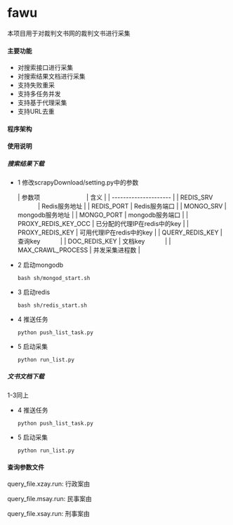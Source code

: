 # fawu

本项目用于对裁判文书网的裁判文书进行采集

#### 主要功能

* 对搜索接口进行采集
* 对搜索结果文档进行采集
* 支持失败重采
* 支持多任务并发
* 支持基于代理采集
* 支持URL去重

#### 程序架构


#### 使用说明
##### 搜索结果下载


* 1 修改scrapyDownload/setting.py中的参数


    |  参数项     　　　　　　　 | 含义       |
    | ---------------------  |
    | REDIS_SRV        　　　 | Redis服务地址      |
    | REDIS_PORT             | Redis服务端口      |
    | MONGO_SRV              | mongodb服务地址    |
    | MONGO_PORT             | mongodb服务端口    |
    | PROXY_REDIS_KEY_OCC    | 已分配的代理IP在redis中的key   | 
    | PROXY_REDIS_KEY        | 可用代理IP在redis中的key      |
    | QUERY_REDIS_KEY        | 查询key      　　　|
    | DOC_REDIS_KEY          | 文档key      　　　|
    | MAX_CRAWL_PROCESS      | 并发采集进程数      |

* 2 启动mongodb
  
  ```bash sh/mongod_start.sh```

* 3 启动redis

  ```bash sh/redis_start.sh```

* 4 推送任务
 
   ```python push_list_task.py ```   
    
* 5 启动采集

   ```python run_list.py  ```

##### 文书文档下载

1-3同上

* 4 推送任务

   ```python push_list_task.py ```

* 5 启动采集

    ```python run_list.py  ```

#### 查询参数文件
query_file.xzay.run: 行政案由

query_file.msay.run: 民事案由

query_file.xsay.run: 刑事案由

